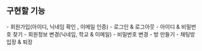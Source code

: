 <h2> 구현할 기능 </h2>
- 회원가입(아이디, 닉네임 확인 , 이메일 인증)
- 로그인 & 로그아웃
- 아이디 & 비밀번호 찾기
- 회원정보 변경(닉네임, 학교 & 이메일)
- 비밀번호 변경
- 방 만들기
- 채팅방 입장 & 퇴장
